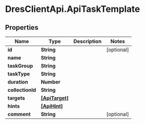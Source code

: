 # DresClientApi.ApiTaskTemplate

## Properties

Name | Type | Description | Notes
------------ | ------------- | ------------- | -------------
**id** | **String** |  | [optional] 
**name** | **String** |  | 
**taskGroup** | **String** |  | 
**taskType** | **String** |  | 
**duration** | **Number** |  | 
**collectionId** | **String** |  | 
**targets** | [**[ApiTarget]**](ApiTarget.md) |  | 
**hints** | [**[ApiHint]**](ApiHint.md) |  | 
**comment** | **String** |  | [optional] 


